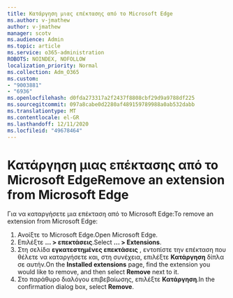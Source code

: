 ```yaml
---
title: Κατάργηση μιας επέκτασης από το Microsoft Edge
ms.author: v-jmathew
author: v-jmathew
manager: scotv
ms.audience: Admin
ms.topic: article
ms.service: o365-administration
ROBOTS: NOINDEX, NOFOLLOW
localization_priority: Normal
ms.collection: Adm_O365
ms.custom:
- "9003881"
- "6936"
ms.openlocfilehash: d0fda273317a2f2437f8808cbf29d9a9788df225
ms.sourcegitcommit: 097a8cabe0d2280af489159789988a0ab532dabb
ms.translationtype: MT
ms.contentlocale: el-GR
ms.lasthandoff: 12/11/2020
ms.locfileid: "49678464"
---
```

# <a name="remove-an-extension-from-microsoft-edge"></a><span data-ttu-id="7402f-102">Κατάργηση μιας επέκτασης από το Microsoft Edge</span><span class="sxs-lookup"><span data-stu-id="7402f-102">Remove an extension from Microsoft Edge</span></span>

<span data-ttu-id="7402f-103">Για να καταργήσετε μια επέκταση από το Microsoft Edge:</span><span class="sxs-lookup"><span data-stu-id="7402f-103">To remove an extension from Microsoft Edge:</span></span>

1. <span data-ttu-id="7402f-104">Ανοίξτε το Microsoft Edge.</span><span class="sxs-lookup"><span data-stu-id="7402f-104">Open Microsoft Edge.</span></span>
2. <span data-ttu-id="7402f-105">Επιλέξτε **... > επεκτάσεις**.</span><span class="sxs-lookup"><span data-stu-id="7402f-105">Select **... > Extensions**.</span></span>
3. <span data-ttu-id="7402f-106">Στη σελίδα **εγκατεστημένες επεκτάσεις** , εντοπίστε την επέκταση που θέλετε να καταργήσετε και, στη συνέχεια, επιλέξτε **Κατάργηση** δίπλα σε αυτήν.</span><span class="sxs-lookup"><span data-stu-id="7402f-106">On the **Installed extensions** page, find the extension you would like to remove, and then select **Remove** next to it.</span></span>
4. <span data-ttu-id="7402f-107">Στο παράθυρο διαλόγου επιβεβαίωσης, επιλέξτε **Κατάργηση**.</span><span class="sxs-lookup"><span data-stu-id="7402f-107">In the confirmation dialog box, select **Remove**.</span></span>
